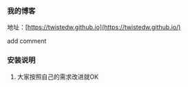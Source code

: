 ### 我的博客

地址：[https://twistedw.github.io](https://twistedw.github.io/)

add comment
### 安装说明

1. 大家按照自己的需求改进就OK





